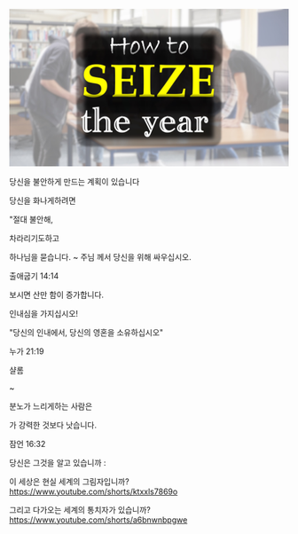 ![Video cover image](../cover.jpg "cover photo")

당신을 불안하게 만드는 계획이 있습니다

당신을 화나게하려면

"절대 불안해,

차라리기도하고

하나님을 묻습니다. ~ 주님 께서 당신을 위해 싸우십시오.

출애굽기 14:14

보시면 산만 함이 증가합니다.

인내심을 가지십시오!

"당신의 인내에서, 당신의 영혼을 소유하십시오"

누가 21:19

샬롬

~

분노가 느리게하는 사람은

가 강력한 것보다 낫습니다.

잠언 16:32

당신은 그것을 알고 있습니까 :

이 세상은 현실 세계의 그림자입니까? https://www.youtube.com/shorts/ktxxls7869o

그리고 다가오는 세계의 통치자가 있습니까? https://www.youtube.com/shorts/a6bnwnbpgwe